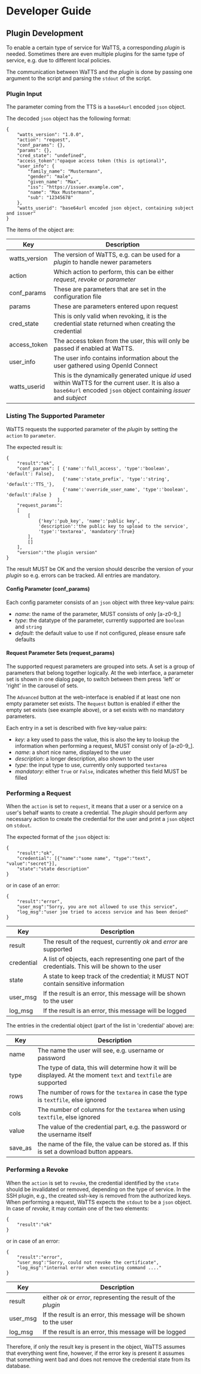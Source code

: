 # Developer Guide
## Plugin Development
To enable a certain type of service for WaTTS, a corresponding *plugin* is
needed.  Sometimes there are even multiple plugins for the same type of service,
e.g. due to different local policies.

The communication between WaTTS and the *plugin* is done by passing one argument
to the script and parsing the `stdout` of the script.

### Plugin Input
The parameter coming from the TTS is a `base64url` encoded `json` object.

The decoded `json` object has the following format:
```
{
    "watts_version": "1.0.0",
    "action": "request",
    "conf_params": {},
    "params": {},
    "cred_state": "undefined",
    "access_token":"opaque access token (this is optional)",
    "user_info": {
        "family_name": "Mustermann",
        "gender": "male",
        "given_name": "Max",
        "iss": "https://issuer.example.com",
        "name": "Max Mustermann",
        "sub": "12345678"
    },
    "watts_userid": "base64url encoded json object, containing subject and issuer"
}
```
The items of the object are:

| Key        | Description |
|----|----|
| watts_version | The version of WaTTS, e.g. can be used for a *plugin* to handle newer parameters |
| action | Which action to perform, this can be either *request*, *revoke* or *parameter* |
| conf_params| These are parameters that are set in the configuration file |
| params |  These are parameters entered upon request |
| cred_state | This is only valid when revoking, it is the credential state returned when creating the credential |
| access_token  | The access token from the user, this will only be passed if enabled at WaTTS. |
| user_info  | The user info contains information about the user gathered using OpenId Connect |
| watts_userid | This is the dynamically generated unique *id* used within WaTTS for the current user. It is also a `base64url` encoded `json` object containing *issuer* and *subject* |

### Listing The Supported Parameter
WaTTS requests the supported parameter of the *plugin* by setting the `action` to `parameter`.

The expected result is:
```
{
    "result":"ok",
    "conf_params": [ {'name':'full_access', 'type':'boolean', 'default': False},
                     {'name':'state_prefix', 'type':'string', 'default':'TTS_'},
                     {'name':'override_user_name', 'type':'boolean', 'default':False }
                   ],
    "request_params":
    [
        [
            {'key':'pub_key', 'name':'public key',
            'description':'the public key to upload to the service',
            'type':'textarea', 'mandatory':True}
        ],
        []
    ],
    "version":"the plugin version"
}
```
The result MUST be OK and the version should describe the version of your *plugin* so e.g. errors
can be tracked. All entries are mandatory.

#### Config Parameter (conf_params)
Each config parameter consists of an `json` object with three key-value pairs:
 - *name*: the name of the parameter, MUST consists of only [a-z0-9_]
 - *type*: the datatype of the parameter, currently supported are `boolean` and `string`
 - *default*: the default value to use if not configured, please ensure safe defaults

#### Request Parameter Sets (request_params)
The supported request parameters are grouped into sets. A set is a group of parameters that
belong together logically.
At the web interface, a parameter set is shown in one dialog page, to switch between them
press 'left' or 'right' in the carousel of sets.

The `Advanced` button at the web-interface is enabled if at least one non empty parameter
set exists. The `Request` button is enabled if either the empty set exists (see example above),
or a set exists with no mandatory parameters.

Each entry in a set is described with five key-value pairs:

- *key*: a key used to pass the value, this is also the key to lookup the information when performing a request, MUST consist only of [a-z0-9_].
- *name*: a short nice name, displayed to the user
- *description*: a longer description, also shown to the user
- *type*: the input type to use, currently only supported `textarea`
- *mandatory*: either `True` or `False`, indicates whether this field MUST be filled


### Performing a Request
When the `action` is set to `request`, it means that a user or a service on a
user's behalf wants to create a credential.
The *plugin* should perform any necessary action to create the credential for the user and print
a `json` object on `stdout`.

The expected format of the `json` object is:

```
{
	"result":"ok",
	"credential": [{"name":"some name", "type":"text", "value":"secret"}],
	"state":"state description"
}
```
or in case of an error:

```
{
	"result":"error",
    "user_msg":"Sorry, you are not allowed to use this service",
    "log_msg":"user joe tried to access service and has been denied"
}
```


| Key        | Description                                                                                    |
|------------|------------------------------------------------------------------------------------------------|
| result | The result of the request, currently *ok* and *error* are supported |
| credential | A list of objects, each representing one part of the credentials. This will be shown to the user |
| state      | A state to keep track of the credential; it MUST NOT contain sensitive information              |
| user_msg  | If the result is an error, this message will be shown to the user        |
| log_msg  | If the result is an error, this message will be logged        |


The entries in the credential object (part of the list in 'credential' above) are:

| Key   | Description                                                                                                       |
|-------|-------------------------------------------------------------------------------------------------------------------|
| name  | The name the user will see, e.g. username or password                                                              |
| type  | The type of data, this will determine how it will be displayed. At the moment `text` and `textfile` are supported |
| rows  | The number of rows for the `textarea` in case the type is `textfile`, else ignored                                        |
| cols  | The number of columns for the `textarea` when using `textfile`, else ignored                                          |
| value | The value of the credential part, e.g. the password or the username itself                                         |
| save_as | the name of the file, the value can be stored as. If this is set a download button appears.|


### Performing a Revoke
When the `action` is set to `revoke`, the credential identified by the `state` should be invalidated
or removed, depending on the type of service. In the SSH plugin, e.g., the created ssh-key is
removed from the authorized keys.
When performing a request, WaTTS expects the `stdout` to be a `json` object. In case of *revoke*, it may contain
one of the two elements:
```
{
	"result":"ok"
}
```
or in case of an error:

```
{
	"result":"error",
    "user_msg":"Sorry, could not revoke the certificate",
    "log_msg":"internal error when executing command ...."
}
```
| Key    | Description                                                             |
|--------|-------------------------------------------------------------------------|
| result | either *ok* or *error*, representing the result of the *plugin*           |
| user_msg  | If the result is an error, this message will be shown to the user        |
| log_msg  | If the result is an error, this message will be logged        |


Therefore, if only the result key is present in the object, WaTTS assumes that
everything went fine, however, if the error key is present it assumes that
something went bad and does not remove the credential state from its database.
